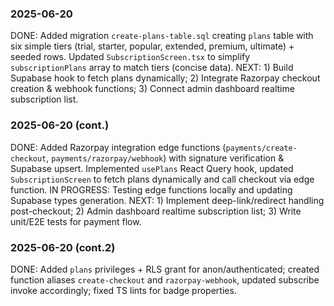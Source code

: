 ### 2025-06-20
DONE: Added migration `create-plans-table.sql` creating `plans` table with six simple tiers (trial, starter, popular, extended, premium, ultimate) + seeded rows. Updated `SubscriptionScreen.tsx` to simplify `subscriptionPlans` array to match tiers (concise data). NEXT: 1) Build Supabase hook to fetch plans dynamically; 2) Integrate Razorpay checkout creation & webhook functions; 3) Connect admin dashboard realtime subscription list. 

### 2025-06-20 (cont.)
DONE: Added Razorpay integration edge functions (`payments/create-checkout`, `payments/razorpay/webhook`) with signature verification & Supabase upsert. Implemented `usePlans` React Query hook, updated `SubscriptionScreen` to fetch plans dynamically and call checkout via edge function. 
IN PROGRESS: Testing edge functions locally and updating Supabase types generation. 
NEXT: 1) Implement deep-link/redirect handling post-checkout; 2) Admin dashboard realtime subscription list; 3) Write unit/E2E tests for payment flow. 

### 2025-06-20 (cont.2)
DONE: Added `plans` privileges + RLS grant for anon/authenticated; created function aliases `create-checkout` and `razorpay-webhook`, updated subscribe invoke accordingly; fixed TS lints for badge properties. 